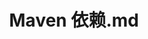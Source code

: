 ---
layout: post
title: Maven 依赖.md
categories: [Maven]
description: Maven
keywords: Maven
mermaid: false
sequence: false
flow: false
mathjax: false
mindmap: false
mindmap2: false
---